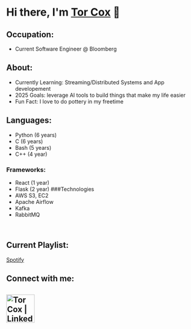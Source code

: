 # Hi there, I'm [Tor Cox][LinkedIn] 👋

## Occupation:
- Current Software Engineer @ Bloomberg <br />

## About:
- Currently Learning: Streaming/Distributed Systems and App developement
- 2025 Goals: leverage AI tools to build things that make my life easier
- Fun Fact: I love to do pottery in my freetime

## Languages:
- Python (6 years)
- C (6 years)
- Bash (5 years)
- C++ (4 year)
### Frameworks:
- React (1 year)
- Flask (2 year)
###Technologies
- AWS S3, EC2
- Apache Airflow
- Kafka
- RabbitMQ
<br />

## Current Playlist:
[Spotify]

## Connect with me:  
[<img align="left" alt="Tor Cox | LinkedIn" width="75px" src="https://upload.wikimedia.org/wikipedia/commons/8/80/LinkedIn_Logo_2013.svg" />][linkedin]
<br />
---
[nd]: https://www.nd.edu/
[linkedin]: https://linkedin.com/in/tor-iv
[Spotify]: https://open.spotify.com/playlist/5I5LITTuZAJtfH1IfR3qfP?si=db422729f8d1438b

